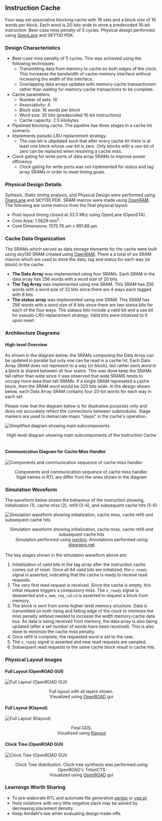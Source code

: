 ## Instruction Cache
Four-way set associative blocking cache with 16 sets and a block size of 16 words per block. Each word is 20-bits wide to store a predecoded 16-bit instruction. Best-case miss penalty of 5 cycles. Physical design performed using [OpenLane](https://github.com/The-OpenROAD-Project/OpenLane) and SKY130 PDK.

### Design Characteristics
- Best-case miss penalty of 5 cycles. This was achieved using the following techniques:
    - Transmitting data from memory to cache on both edges of the clock. This increases the bandwidth of cache-memory interface without increasing the width of the interface.
    - Overlapping data arrays updates with memory-cache transactionsm rather than waiting for memory-cache transactions to be complete.
- Cache parameters:
    - Number of sets: 16
    - Associativity: 4
    - Block size: 16 words per block
    - Word size: 20 bits (predecoded 16-bit instructions)
    - Cache capacity: 2.5 kilobytes 
- Pipelined blocking cache. The pipeline has three stages in a cache hit scenario.
- Implements pseudo-LRU replacement strategy.
    - The use-bit is ubpdated such that after every cache hit there is at least one block whose use-bit is zero. Only blocks with a use-bit of zero can be replaced when resolving a cache miss.
- Clock gating for write ports of data array SRAMs to improve power efficiency
    - Clock gating for write ports was not inplemented for status and tag array SRAMs in order to meet timing goals.

### Physical Design Details
Sythesis, Static timing analysis, and Physical Design were performed using [OpenLane](https://github.com/The-OpenROAD-Project/OpenLane) and SKY130 PDK. SRAM macros were made using [OpenRAM](https://openram.org/). The following are some metrics from the final physical layout: 

- Post-layout timing closed at 33.3 Mhz using OpenLane (OpenSTA).
- Core Area: 1.5629 mm<sup>2</sup>. 
- Core Dimensions: 1575.76 &#181;m x 991.89 &#181;m.

### Cache Data Organization
The SRAMs which served as data storage elements for the cache were built using sky130 SRAM created using [OpenRAM](https://openram.org/). There a a total of six SRAM macros which are used to store the data, tag and status for each way (or block) in the cache.
- **The Data Array** was implemented using four SRAMs. Each SRAM in the data array has 256 words with a word size of 20 bits.
- **The Tag Array** was implemented using one SRAM. This SRAM has 256 words with a word size of 32 bits since there are 4 ways each tagged with 8 bits
- **The status array** was implemented using one SRAM. This SRAM has 256 words with a word size of 8 bits since there are two status bits for each of the four ways. The stataus bits include a  valid bit and a use bit for pseudo-LRU replacement strategy. Valid bits were initalized to 0 upon reset.

### Architecture Diagrams
#### **High-level Overview**
As shown in the diagram below, the SRAMs composing the Data Array can be updated in parallel but only one can be read in a cache hit. Each Data Array SRAM does not represent to a way (or block), but rather each word in a block is shared between all four srams. This was done keep the SRAMs tall rather than wide since it was observed that wide SRAMS tends to occupy more area than tall SRAMs. If a single SRAM represeted a cache block, then the SRAM word would be 320 bits wide. In the  design shown below, each Data Array SRAM contains four 20-bit words for each way in each set. 

Please note that the diagram below is for illustrative purposes only and does not accurately reflect the connections between submodules. Stage markers are used to demarcate major "steps" in the cache's operation. 

![Simplified diagram showing main subcomponents](diagrams/cache_architecture_main_page.png "Simplified diagram showing main subcomponents")
<div align="center">High-level diagram showing main subcomponents of the Instruction Cache</div>
<br>

#### **Communication Diagram for Cache Miss Handler**

![Components and communication sequence of cache miss handler](diagrams/cache_miss_handler_comms_diag.png "Components and communication sequence of cache miss handler")
<div align="center">Components and communication sequence of cache miss handler.<br> Sigal names in RTL are differ from the ones shown in the diagram</div>

### Simulation Waveform 

The waveform below shows the behaviour of the instruction showing, initialization (1), cache miss (2), refill (3-4), and subsequent cache hits (5-6)

![Simulation waveform showing initialization, cache miss, cache refill and subsequent cache hits](images/icache_waveform_illustration.png "Simulation waveform showing initialization, cache miss, cache refill and subsequent cache hits")
<div align="center">Simulation waveform showing initialization, cache miss, cache refill and subsequent cache hits<br>
Simulation performed using <a href="http://iverilog.icarus.com/">iverilog</a>. Annotations performed using <a href="https://www.diagrams.net/">diagrams.net</a></div>
<br>
The key stages shown in the simulation waveform above are:

1. Initialization of valid bits in the tag array after the instruction cache comes out of reset. Once all 64 valid bits are initialized, the `o_ready` signal is asserted, indicating that the cache is ready to receive read requests.
2. The very first read request is received. Since the cache is empty, this initial request triggers a compulsory miss. The `o_ready` signal is deasserted and `o_mem_req_valid` is asserted to request a block from memory. 
3. The block is sent from some higher-level memory structure. Data is transmitted on both rising and falling edge of the clock to minimize the miss penalty without needed to increase the width memory-cache data bus. As data is being received from memory, the data array is also being updated (after a set number of words have been received). This is also done to minimize the cache miss penalty.
4. Once refill is complete, the requested word is set to the user. 
5. The `o_ready` signal is asserted and new read requests are sampled.
6. Subsequent read requests to the same cache block result in cache hits.

### Physical Layout Images
#### **Full Layout (OpenROAD GUI)**
![Full Layout (OpenROAD GUI)](images/full_layout.png "Full Layout (OpenROAD GUI)")
<div align="center">Full layout with all layers shown.<br>
Visualized using <a href="https://theopenroadproject.org/">OpenROAD</a> gui</div>

#### **Full Layout (Klayout)**
![Full Layout (Klayout)](images/klayout_gds.png "Full Layout (Klayout)")
<div align="center">Final GDS.<br>
Visualized using <a href="https://www.klayout.de/">Klayout</a></div>

#### **Clock Tree (OpenROAD GUI)**

![Clock Tree (OpenROAD GUI)](images/clock_tree.png "Clock Tree (OpenROAD GUI)")
<div align="center">Clock Tree distribution. Clock tree synthesis was performed using OpenROAD's TritonCTS<br>
Visualized using <a href="https://theopenroadproject.org/">OpenROAD</a> gui</div>

### Learnings Worth Sharing
- To pre-elaborate RTL and automate file generation [perlpp](https://github.com/interpreters/perlpp) or [vpp.pl](https://github.com/interpreters/perlpp).
- Hold violations with very little negative slack may be solved by decreasing placement density.
- Keep Amdahl's law when evaluating design trade-offs.